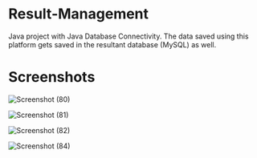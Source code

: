 # Result-Management
Java project with Java Database Connectivity. The data saved using this platform gets saved in the resultant database (MySQL) as well.

# Screenshots
![Screenshot (80)](https://user-images.githubusercontent.com/67383719/218129068-5c2fe83f-7522-48f4-af58-6697a8bf5e76.png)

![Screenshot (81)](https://user-images.githubusercontent.com/67383719/218129085-4f0f4831-a943-4fbe-8448-4af69c4d4316.png)

![Screenshot (82)](https://user-images.githubusercontent.com/67383719/218129111-daf825e1-2bcd-47f2-8e54-c624e4b0ad5e.png)

![Screenshot (84)](https://user-images.githubusercontent.com/67383719/218129140-f177bda9-c00b-42a9-8e43-4fbffa70d4b5.png)
